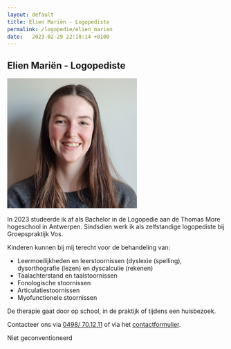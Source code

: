 ```yaml
---
layout: default
title: Elien Mariën - Logopediste 
permalink: /logopedie/elien_marien
date:   2023-02-29 22:18:14 +0100
---
```


## Elien Mariën - Logopediste 

<img src="/assets/img/Elien_SQ.jpg" class="circular--square">

In 2023 studeerde ik af als Bachelor in de Logopedie aan de Thomas More hogeschool in Antwerpen. Sindsdien werk ik als zelfstandige logopediste bij Groepspraktijk Vos.  
  
Kinderen kunnen bij mij terecht voor de behandeling van:  
  
- Leermoeilijkheden en leerstoornissen (dyslexie (spelling), dysorthografie (lezen) en dyscalculie (rekenen)  
- Taalachterstand en taalstoornissen  
- Fonologische stoornissen  
- Articulatiestoornissen  
- Myofunctionele stoornissen  
  
De therapie gaat door op school, in de praktijk of tijdens een huisbezoek.  
    
Contacteer ons via <a href="tel:+32498701211" itemprop="telephone">0498/ 70.12.11</a> of via het [contactformulier](/contact.html).  
  
Niet geconventioneerd  
  
